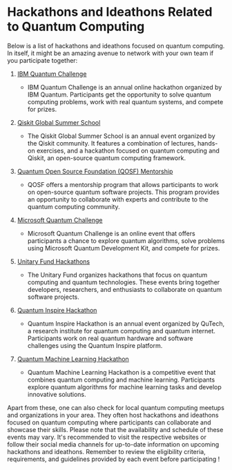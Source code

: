# Hackathons and Ideathons Related to Quantum Computing

Below is a list of hackathons and ideathons focused on quantum computing. In itself, it might be an amazing avenue to network with your own team if you participate together:

1. [IBM Quantum Challenge](https://quantum-computing.ibm.com/challenges)
   - IBM Quantum Challenge is an annual online hackathon organized by IBM Quantum. Participants get the opportunity to solve quantum computing problems, work with real quantum systems, and compete for prizes.

2. [Qiskit Global Summer School](https://qiskit.org/events/summer-school/)
   - The Qiskit Global Summer School is an annual event organized by the Qiskit community. It features a combination of lectures, hands-on exercises, and a hackathon focused on quantum computing and Qiskit, an open-source quantum computing framework.

3. [Quantum Open Source Foundation (QOSF) Mentorship](https://qosf.org/qc_mentorship/)
   - QOSF offers a mentorship program that allows participants to work on open-source quantum software projects. This program provides an opportunity to collaborate with experts and contribute to the quantum computing community.

4. [Microsoft Quantum Challenge](https://azure.microsoft.com/en-us/services/quantum/quantum-challenge/)
   - Microsoft Quantum Challenge is an online event that offers participants a chance to explore quantum algorithms, solve problems using Microsoft Quantum Development Kit, and compete for prizes.

5. [Unitary Fund Hackathons](https://unitary.fund/)
   - The Unitary Fund organizes hackathons that focus on quantum computing and quantum technologies. These events bring together developers, researchers, and enthusiasts to collaborate on quantum software projects.

6. [Quantum Inspire Hackathon](https://www.quantum-inspire.com/community/hackathon/)
   - Quantum Inspire Hackathon is an annual event organized by QuTech, a research institute for quantum computing and quantum internet. Participants work on real quantum hardware and software challenges using the Quantum Inspire platform.

7. [Quantum Machine Learning Hackathon](https://qmlhackathon.com/)
   - Quantum Machine Learning Hackathon is a competitive event that combines quantum computing and machine learning. Participants explore quantum algorithms for machine learning tasks and develop innovative solutions.


Apart from these, one can also check for local quantum computing meetups and organizations in your area. They often host hackathons and ideathons focused on quantum computing where participants can collaborate and showcase their skills.
Please note that the availability and schedule of these events may vary. It's recommended to visit the respective websites or follow their social media channels for up-to-date information on upcoming hackathons and ideathons.
Remember to review the eligibility criteria, requirements, and guidelines provided by each event before participating !
